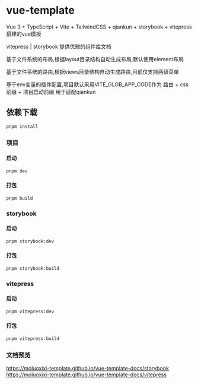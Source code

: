 # vue-template

Vue 3 + TypeScript + Vite + TailwindCSS + qiankun + storybook + vitepress搭建的vue模板

vitepress | storybook 提供优雅的组件库文档

基于文件系统的布局,根据layout目录结构自动生成布局,默认使用element布局

基于文件系统的路由,根据views目录结构自动生成路由,目前仅支持两级菜单

基于env变量的插件配置,项目默认采用VITE_GLOB_APP_CODE作为 路由 + css前缀 + 项目启动前缀 用于适配qiankun

## 依赖下载

```sh
pnpm install
```

### 项目

#### 启动

```sh
pnpm dev
```

#### 打包

```sh
pnpm build
```

### storybook

#### 启动

```sh
pnpm storybook:dev
```

#### 打包

```sh
pnpm storybook:build
```

### vitepress

#### 启动

```sh
pnpm vitepress:dev
```

#### 打包

```sh
pnpm vitepress:build
```

### 文档预览

https://moluoxixi-template.github.io/vue-template-docs/storybook
https://moluoxixi-template.github.io/vue-template-docs/vitepress
